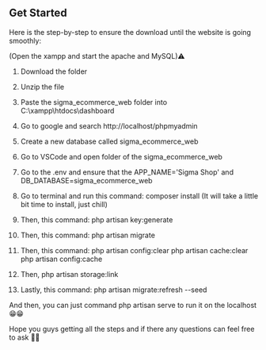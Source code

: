 ## Get Started

Here is the step-by-step to ensure the download until the website is going smoothly:

(Open the xampp and start the apache and MySQL)⚠

1. Download the folder

2. Unzip the file

3. Paste the sigma_ecommerce_web folder into C:\xampp\htdocs\dashboard

4. Go to google and search http://localhost/phpmyadmin

5. Create a new database called sigma_ecommerce_web

6. Go to VSCode and open folder of the sigma_ecommerce_web

7. Go to the .env and ensure that the APP_NAME='Sigma Shop' and DB_DATABASE=sigma_ecommerce_web

8. Go to terminal and run this command:
composer install
(It will take a little bit time to install, just chill)

9. Then, this command:
php artisan key:generate

10. Then, this command:
php artisan migrate

11. Then, this command:
php artisan config:clear
php artisan cache:clear
php artisan config:cache

12. Then,
php artisan storage:link

13. Lastly, this command:
php artisan migrate:refresh --seed

And then, you can just command php artisan serve to run it on the localhost 😁😁

Hope you guys getting all the steps and if there any questions can feel free to ask 👌🏻